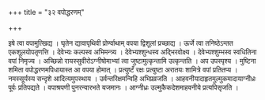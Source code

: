 +++
title = "३२ वपोद्धरणम्"

+++

इषे त्वा वपामुत्खिद्य । घृतेन द्यावापृथिवी प्रोर्ण्वाथाम् वपया द्विशूलां प्रच्छाद्य । ऊर्जे त्वा तनिष्ठेऽन्तत एकशूलयोपतृणत्ति । देवेभ्यः कल्पस्व अभिमन्त्र्य । देवेभ्यश्शुन्धस्व अद्भिरवोक्ष्य । देवेभ्यश्शुम्भस्व स्वधितिना वपां निमृज्य । अच्छिन्नो रायस्सुवीरोऽग्नीषोमाभ्यां त्वा जुष्टामुत्कृन्तामि उत्कृन्तति । अप उपस्पृश्य । मुष्टिना शमिता वपोद्धरणमपिधायास्त आ वपया होमात् । प्रत्युष्टँ रक्षः प्रत्युष्टा अरातयः शामित्रे वपां प्रतितप्य । नमस्सूर्यस्य सन्दृशे आदित्यमुपस्थाय । उर्वन्तरिक्षमन्विहि अभिप्रव्रजति । आहवनीयादाहृतमुल्मुकमादायाग्नीध्रः पूर्वः प्रतिपद्यते । वपाश्रपणी पुनरन्वारभते यजमानः । आग्नीध्रः उल्मुकैकदेशमाहवनीये प्रत्यपिसृजति ।

